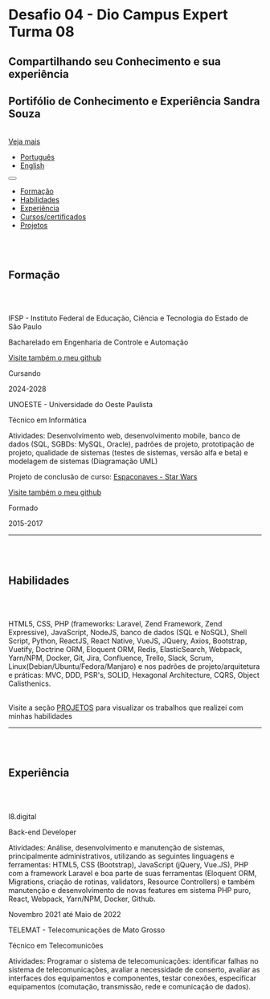 # Desafio 04 - Dio Campus Expert Turma 08
## Compartilhando seu Conhecimento e sua experiência

<!DOCTYPE html>
<html lang="pt-br">
<head>
    <meta charset="utf-8">
    <meta name="viewport" content="width=device-width, initial-scale=1, shrink-to-fit=no">
    <meta name="description" content="Site Portfólio de Sandra de Oliveira Souza, entre e visualize meus projetos realizados nas mais variadas tecnologias web, seguindo padrões de projeto, normas de segurança e padrões de codificação.">

##  Portifólio de Conhecimento e Experiência Sandra Souza 
  

  <br>
     <a href="#languageTab" class="btn btn-info">
       Veja mais</a>
            </span>
        </div>
    </div>
    <div> <!--Inicio da div sticky menu -->

  <ul class="nav nav-tabs justify-content-center bg-dark" id="languageTab" role="tablist">
            <li class="nav-item">
                <a class="nav-link active" id="portuguese-tab" data-toggle="tab" href="#portuguese" role="tab" aria-controls="portuguese" aria-selected="true">Português</a>
      </li>
      <li class="nav-item">
                <a class="nav-link" id="english-tab" data-toggle="tab" href="#english" role="tab" aria-controls="english" aria-selected="false">English</a>
            </li>
        </ul>
        <div class="tab-content" id="languageTabContent">
            <div class="tab-pane fade show active" id="portuguese" role="tabpanel" aria-labelledby="portuguese-tab">
                <nav class="navbar navbar-expand-lg navbar-dark bg-dark ul-margin sticky-top">
                    <button class="navbar-toggler" type="button" data-toggle="collapse" data-target="#navbarText" aria-controls="navbarText" aria-expanded="false" aria-label="Toggle navigation">
                        <span class="navbar-toggler-icon"></span>
                    </button>
                    <div class="collapse navbar-collapse" id="navbarText">
                        <ul class="navbar-nav mx-auto">
                            <li class="nav-item">
                                <a class="nav-link text-info" href="#formacao">Formação</a>
                            </li>
                            <li class="nav-item">
                                <a class="nav-link text-info" href="#habilidades">Habilidades</a>
                            </li>
                            <li class="nav-item">
                                <a class="nav-link text-info" href="#experiencia">Experiência</a>
                            </li>
                            <li class="nav-item">
                                <a class="nav-link text-info" href="#cursos-certificados">Cursos/certificados</a>
                            </li>
                            <li class="nav-item">
                                <a class="nav-link text-info" href="#projetos">Projetos</a>
                            </li>
                        </ul>
                    </div>
                </nav>
                <section id="formacao">
                    <div class="container">
                        <br><br>
                        <h1 class="display-4">Formação</h1>
                        <br><br>
                        <div class="row">
                            <div class="col-sm-4">
                                <p class="font-weight-bold">IFSP - Instituto Federal de Educação, Ciência e Tecnologia do Estado de São Paulo</p>
                            </div>
                            <div class="col-sm-5">
                                <p class="lead font-weight-bold">Bacharelado em Engenharia de Controle e Automação</p>
                                <p><a target="_blank" href="https://github.com/Sandra23U" class="text-info">Visite também o meu github</a></p>
                            </div>
                            <div class="col-sm-3">
                                <p class="lead">Cursando</p>
                                <p>2024-2028</p>
                            </div>
                        </div>
                        <div class="row">
                            <div class="col-sm-4">
                                <p class="font-weight-bold">UNOESTE - Universidade do Oeste Paulista</p>
                            </div>
                            <div class="col-sm-5">
                                <p class="lead font-weight-bold">Técnico em Informática</p>
                                <p>Atividades: Desenvolvimento web, desenvolvimento mobile, banco de dados (SQL, SGBDs: MySQL, Oracle), padrões de projeto, prototipação de projeto, qualidade de sistemas (testes de sistemas, versão alfa e beta) e modelagem de sistemas (Diagramação UML) </p>
                                <p>Projeto de conclusão de curso: <a target="_blank" href="https://github.com/Sandra23U/Espaconaves_SQLDot_Net" class="text-info">Espaconaves - Star Wars</a></p>
                                <p><a target="_blank" href="https://github.com/Sandra23U" class="text-info">Visite também o meu github</a></p>
                            </div>
                            <div class="col-sm-3">
                                <p class="lead">Formado</p>
                                <p>2015-2017</p>
                            </div>
                        </div>
                    </div>
                </section>
                <hr>
                <section id="habilidades">
                    <div class="container">
                        <br><br>
                        <h1 class="display-4">Habilidades</h1>
                        <br><br>
                        <div class="row">
                            <div class="col-lg-12">
                                <p>HTML5, CSS, PHP (frameworks: Laravel, Zend Framework, Zend Expressive), JavaScript, NodeJS, banco de dados (SQL e NoSQL), Shell Script, Python, ReactJS, React Native, VueJS, JQuery, Axios, Bootstrap, Vuetify, Doctrine ORM, Eloquent ORM, Redis, ElasticSearch, Webpack, Yarn/NPM, Docker, Git, Jira, Confluence, Trello, Slack, Scrum, Linux(Debian/Ubuntu/Fedora/Manjaro) e nos padrões de projeto/arquitetura e práticas: MVC, DDD, PSR's, SOLID, Hexagonal Architecture, CQRS, Object Calisthenics.</p>
                            </div>
                        </div>
                        <br>
                        <span class="font-weight-bold">Visite a seção <a href="https://github.com/Sandra23U/Desafio-03-Dio-Campus-Expert-Turma-08.git">PROJETOS</a> para visualizar os trabalhos que realizei com minhas habilidades</span>
                    </div>
                </section>
                <hr>
                <section id="experiencia">
                    <div class="container">
                        <br><br>
                        <h1 class="display-4">Experiência</h1>
                        <br><br>
                        <div class="row">
                            <div class="col-sm-4">
                                <p class="font-weight-bold">l8.digital</p>
                            </div>
                            <div class="col-sm-5">
                                <p class="lead font-weight-bold">Back-end Developer</p>
                                <p>Atividades: Análise, desenvolvimento e manutenção de sistemas, principalmente administrativos, utilizando as seguintes linguagens e ferramentas: HTML5, CSS (Bootstrap), JavaScript (jQuery, Vue.JS), PHP com a framework Laravel e boa parte de suas ferramentas (Eloquent ORM, Migrations, criação de rotinas, validators, Resource Controllers) e também manutenção e desenvolvimento de novas features em sistema PHP puro, React, Webpack, Yarn/NPM, Docker, Github. </p>
                            </div>
                            <div class="col-sm-3">
                                <p class="lead">Novembro 2021 até Maio de 2022</p>
                            </div>
                        </div>
                        <div class="row">
                            <div class="col-sm-4">
                                <p class="font-weight-bold">TELEMAT - Telecomunicações de Mato Grosso</p>
                            </div>
                            <div class="col-sm-5">
                                <p class="lead font-weight-bold">Técnico em Telecomunicões</p>
                                <p>Atividades: Programar o sistema de telecomunicações: identificar falhas no sistema de telecomunicações, avaliar a necessidade de conserto, avaliar as interfaces dos equipamentos e componentes, testar conexões, especificar equipamentos (comutação, transmissão, rede e comunicação de dados).</p>
                            </div>
                            <div class="col-sm-3">
                                <p
